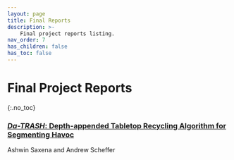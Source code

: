 ```yaml
---
layout: page
title: Final Reports
description: >-
    Final project reports listing.
nav_order: 7
has_children: false
has_toc: false
---
```


# Final Project Reports
{:.no_toc}



<!-- ### [Example Project: A final project template for DeepRob](/reports/example/)
Anthony Opipari, Huijie Zhang, Jiyue Zhu, Karthik Desingh, and Odest Chadwicke Jenkins -->

### [*Da-TRASH*: Depth-appended Tabletop Recycling Algorithm for Segmenting Havoc](/reports/w23/da-trash)
Ashwin Saxena and Andrew Scheffer


